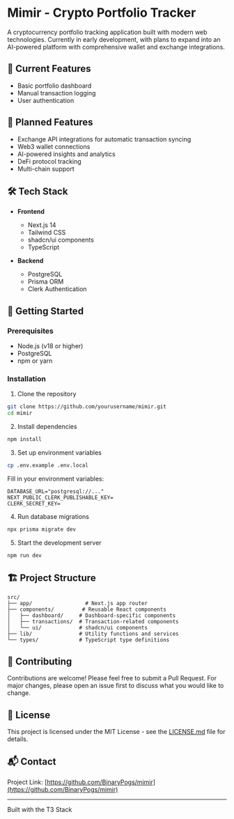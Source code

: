 # Mimir - Crypto Portfolio Tracker

A cryptocurrency portfolio tracking application built with modern web technologies. Currently in early development, with plans to expand into an AI-powered platform with comprehensive wallet and exchange integrations.

## 🚀 Current Features

- Basic portfolio dashboard
- Manual transaction logging
- User authentication

## 🎯 Planned Features

- Exchange API integrations for automatic transaction syncing
- Web3 wallet connections
- AI-powered insights and analytics
- DeFi protocol tracking
- Multi-chain support

## 🛠️ Tech Stack

- **Frontend**

  - Next.js 14
  - Tailwind CSS
  - shadcn/ui components
  - TypeScript

- **Backend**
  - PostgreSQL
  - Prisma ORM
  - Clerk Authentication

## 📝 Getting Started

### Prerequisites

- Node.js (v18 or higher)
- PostgreSQL
- npm or yarn

### Installation

1. Clone the repository

```bash
git clone https://github.com/yourusername/mimir.git
cd mimir
```

2. Install dependencies

```bash
npm install
```

3. Set up environment variables

```bash
cp .env.example .env.local
```

Fill in your environment variables:

```env
DATABASE_URL="postgresql://..."
NEXT_PUBLIC_CLERK_PUBLISHABLE_KEY=
CLERK_SECRET_KEY=
```

4. Run database migrations

```bash
npx prisma migrate dev
```

5. Start the development server

```bash
npm run dev
```

## 🏗️ Project Structure

```
src/
├── app/                 # Next.js app router
├── components/         # Reusable React components
│   ├── dashboard/     # Dashboard-specific components
│   ├── transactions/  # Transaction-related components
│   └── ui/            # shadcn/ui components
├── lib/               # Utility functions and services
└── types/             # TypeScript type definitions
```

## 🤝 Contributing

Contributions are welcome! Please feel free to submit a Pull Request. For major changes, please open an issue first to discuss what you would like to change.

## 📄 License

This project is licensed under the MIT License - see the [LICENSE.md](LICENSE.md) file for details.

## 📬 Contact

Project Link: [https://github.com/BinaryPogs/mimir](https://github.com/BinaryPogs/mimir)

---

Built with the T3 Stack
